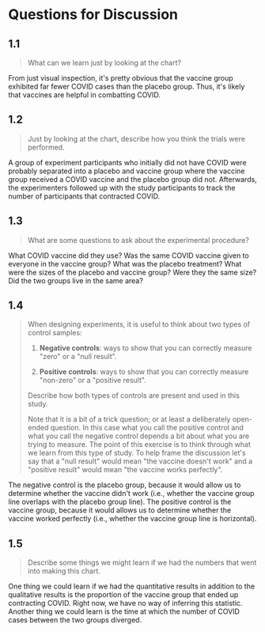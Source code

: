 # Questions for Discussion

## 1.1

> What can we learn just by looking at the chart?

From just visual inspection, it's pretty obvious that the vaccine group exhibited far fewer COVID cases than the placebo group. Thus, it's likely that vaccines are helpful in combatting COVID.

## 1.2

> Just by looking at the chart, describe how you think the trials were performed.

A group of experiment participants who initially did not have COVID were probably separated into a placebo and vaccine group where the vaccine group received a COVID vaccine and the placebo group did not. Afterwards, the experimenters followed up with the study participants to track the number of participants that contracted COVID.

## 1.3

> What are some questions to ask about the experimental procedure?

What COVID vaccine did they use? Was the same COVID vaccine given to everyone in the vaccine group? What was the placebo treatment? What were the sizes of the placebo and vaccine group? Were they the same size? Did the two groups live in the same area?

## 1.4

> When designing experiments, it is useful to think about two types of control samples:
>
> 1. **Negative controls**: ways to show that you can correctly measure "zero" or a "null result".
>
> 2. **Positive controls**: ways to show that you can correctly measure "non-zero" or a "positive result".
>
> Describe how both types of controls are present and used in this study.
>
> Note that it is a bit of a trick question; or at least a deliberately open-ended question. In this case what you call the positive control and what you call the negative control depends a bit about what you are trying to measure. The point of this exercise is to think through what we learn from this type of study. To help frame the discussion let's say that a "null result" would mean "the vaccine doesn't work" and a "positive result" would mean "the vaccine works perfectly".

The negative control is the placebo group, because it would allow us to determine whether the vaccine didn't work (i.e., whether the vaccine group line overlaps with the placebo group line). The positive control is the vaccine group, because it would allows us to determine whether the vaccine worked perfectly (i.e., whether the vaccine group line is horizontal).

## 1.5

> Describe some things we might learn if we had the numbers that went into making this chart.

One thing we could learn if we had the quantitative results in addition to the qualitative results is the proportion of the vaccine group that ended up contracting COVID. Right now, we have no way of inferring this statistic. Another thing we could learn is the time at which the number of COVID cases between the two groups diverged.
